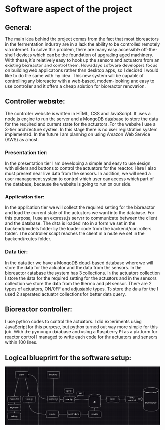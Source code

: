 # Software aspect of the project

## General:

The main idea behind the project comes from the fact that most bioreactors in the fermentation industry are in a lack the ability to be controlled remotely via internet. To solve this problem, there are many easy accessible off-the-shelf devices which can be the foundation of upgrading aged machinery. With these, it`s relatively easy to hook up the sensors and actuators from an existing bioreactor and control them. Nowadays software developers focus on building web applications rather than desktop apps, so I decided I would like to do the same with my idea. This new system will be capable of controlling any bioreactor with a web-based, modern-looking and easy to use controller and it offers a cheap solution for bioreactor renovation.

## Controller website:

The controller website is written in HTML, CSS and JavaScript. It uses a node.js engine to run the server and a MongoDB database to store the data for the required and current state for the actuators. For the website I use a 3-tier architecture system. In this stage there is no user registration system implemented. In the future I am planning on using Amazon Web Service (AWS) as a host.

### Presentation tier:

In the presentation tier I am developing a simple and easy to use design with sliders and buttons to control the actuators for the reactor. Here I also must present near live data from the sensors. In addition, we will need a user management system to control which user can access which part of the database, because the website is going to run on our side.

### Application tier:

In the application tier we will collect the required setting for the bioreactor and load the current state of the actuators we want into the database. For this purpose, I use an express.js server to communicate between the client and the database. The data is loaded into in a form we set in the backend/models folder by the loader code from the backend/controllers folder. The controller script reaches the client in a route we set in the backend/routes folder.

### Data tier:

In the data tier we have a MongoDB cloud-based database where we will store the data for the actuator and the data from the sensors. In the bioreactor database the system has 3 collections. In the actuators collection I store the data for the required setting for the actuators and in the sensors collection we store the data from the thermo and pH sensor. There are 2 types of actuators, ON/OFF and adjustable types. To store the data for the I used 2 separated actuator collections for better data query.

## Bioreactor controller:

I use python codes to control the actuators. I did experiments using JavaScript for this purpose, but python turned out way more simple for this job. With the pymongo database and using a Raspberry Pi as a platform for reactor control I managed to write each code for the actuators and sensors within 100 lines.

## Logical blueprint for the software setup:

![Blueprint for hardware logical design](../blueprints/softwareDesign.png)
